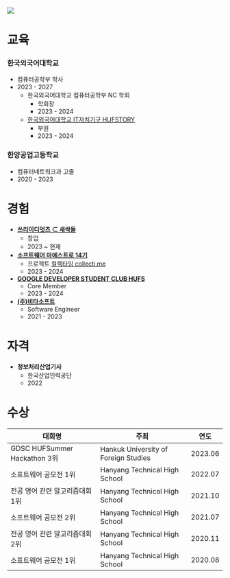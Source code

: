 ![](https://capsule-render.vercel.app/api?type=Waving&color=638fda&height=200&section=header&text=강대현%20&fontSize=70&&fontColor=ffffff)

<!--
* **Name : Daehyun Kang**
* **Address : 13, Macheon-ro 61ma-gil, Songpa-gu, Seoul, Republic of Korea**
* **Phone : (+82) 5112-2413**
* **Email : daehyuh@gmail.com**
* **Age : 20**

## About Me
2020년도에 **한양공업고등학교**를 입학하여 **컴퓨터네트워크**를 전공하며</br>
다음 해 2021년도부터 **(주)비타소프트**에서 **소프트웨어 엔지니어**로 근무하였습니다.</br></br>
2023년도에 **한국외국어대학교**에 입학하여 **컴퓨터공학**을 전공하며
**(주)비타소프트**를 **퇴사**하고 **소프트웨어 마에스트로 14기** 과정에 합류하였습니다.</br></br>
현재 **소프트웨어 마에스트로 14기** 과정을 수료하였고    
**쓰리이디엇츠**를 **창업**하여 **개발/창업 역량**을 쌓아나가고 있습니다.

## Skill
* **Backend**
  * Language
    * Java/Kotlin
    * Python
  * FrameWork
    * Spring/SpringBoot
    * Django
    * JSP
  * Database
    * Oracle
    * Mysql/MariaDB
    * Redis
    * Another*
  * ETC
    * Linux
    * Docker
    * Cloud
* **Front-end**
  * HTML
  * CSS
  * JS
  * FrameWork
    * NO
* **ETC**
  * Language
    * C/C++/C#
  * Cloud
    * AWS
    * OCI
-->
# 교육
### **한국외국어대학교**
  - 컴퓨터공학부 학사
  - 2023 - 2027
    + 한국외국어대학교 컴퓨터공학부 NC 학회
      + 학회장
      + 2023 - 2024
    + [한국외국어대학교 IT자치기구 HUFSTORY](https://www.facebook.com/storyhufs/)
      + 부원
      + 2023 - 2024
### **한양공업고등학교**
  - 컴퓨터네트워크과 고졸
  - 2020 - 2023
# 경험
* **[쓰리이디엇츠 ⊂ 새싹들](https://www.collecti.me/)**
  - 창업
  - 2023 ~ 현재
* **[소프트웨어 마에스트로 14기](https://www.swmaestro.org/)**
  + 프로젝트 [컬렉타임 collecti.me](https://collecti.me)
  + 2023 - 2024
* **[GOOGLE DEVELOPER STUDENT CLUB HUFS](https://gdsc.community.dev/hankuk-university-of-foreign-studies/)**
  - Core Member
  - 2023 - 2024
* **[(주)비타소프트](http://www.vitasoft.co.kr/)**
  - Software Engineer
  - 2021 - 2023
# 자격
* **정보처리산업기사**
  * 한국산업인력공단
  * 2022
# 수상
| 대회명                |주최|연도|
|--------------------|---|---|
| GDSC HUFSummer Hackathon 3위 |Hankuk University of Foreign Studies|2023.06|
| 소프트웨어 공모전 1위        |Hanyang Technical High School|2022.07|
| 전공 영어 관련 알고리즘대회 1위  |Hanyang Technical High School|2021.10|
| 소프트웨어 공모전 2위       |Hanyang Technical High School|2021.07|
| 전공 영어 관련 알고리즘대회 2위  |Hanyang Technical High School|2020.11|
| 소프트웨어 공모전 1위        |Hanyang Technical High School|2020.08|
